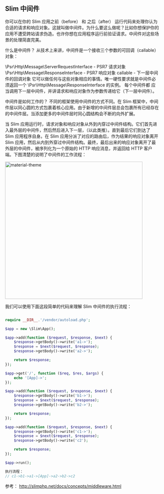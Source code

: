 
## Slim 中间件

你可以在你的 Slim 应用之前（before） 和 之后（after） 运行代码来处理你认为合适的请求和响应对象。这就叫做中间件。为什么要这么做呢？比如你想保护你的应用不遭受跨站请求伪造。也许你想在应用程序运行前验证请求。中间件对这些场景的处理简直完美。

什么是中间件？
从技术上来讲，中间件是一个接收三个参数的可回调（callable）对象：

\Psr\Http\Message\ServerRequestInterface - PSR7 请求对象
\Psr\Http\Message\ResponseInterface - PSR7 响应对象
callable - 下一层中间件的回调对象
它可以做任何与这些对象相应的事情。唯一硬性要求就是中间件必须返回一个 \Psr\Http\Message\ResponseInterface 的实例。 每个中间件都 应当调用下一层中间件，并讲请求和响应对象作为参数传递给它（下一层中间件）。

中间件是如何工作的？
不同的框架使用中间件的方式不同。在 Slim 框架中，中间件层以同心圆的方式包裹着核心应用。由于新增的中间件层总会包裹所有已经存在的中间件层。当添加更多的中间件层时同心圆结构会不断的向外扩展。

当 Slim 应用运行时，请求对象和响应对象从外到内穿过中间件结构。它们首先进入最外层的中间件，然后然后进入下一层，（以此类推）。直到最后它们到达了 Slim 应用程序自身。在 Slim 应用分派了对应的路由后，作为结果的响应对象离开 Slim 应用，然后从内到外穿过中间件结构。最终，最后出来的响应对象离开了最外层的中间件，被序列化为一个原始的 HTTP 响应消息，并返回给 HTTP 客户端。下图清楚的说明了中间件的工作流程：

<img src="https://github.com/emanci/Bookmark/blob/master/middleware.png" width = "450" alt="material-theme" align=center />

我们可以使用下面这段简单的代码来理解 Slim 中间件的执行流程：

```php

require __DIR__.'/vendor/autoload.php';

$app = new \Slim\App();

$app->add(function ($request, $response, $next) {
    $response->getBody()->write('a1->');
    $response = $next($request, $response);
    $response->getBody()->write('a2->');

    return $response;
});

$app->get('/', function ($req, $res, $args) {
    echo '[App]->';
});

$app->add(function ($request, $response, $next) {
    $response->getBody()->write('b1->');
    $response = $next($request, $response);
    $response->getBody()->write('b2->');

    return $response;
});

$app->add(function ($request, $response, $next) {
    $response->getBody()->write('c1->');
    $response = $next($request, $response);
    $response->getBody()->write('c2');

    return $response;
});

$app->run();

执行流程：
// c1->b1->a1->[App]->a2->b2->c2

```

参考：
http://slimphp.net/docs/concepts/middleware.html
